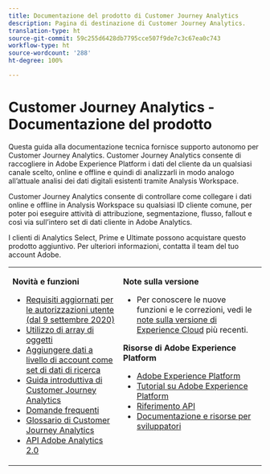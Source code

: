 ```yaml
---
title: Documentazione del prodotto di Customer Journey Analytics
description: Pagina di destinazione di Customer Journey Analytics.
translation-type: ht
source-git-commit: 59c255d6428db7795cce507f9de7c3c67ea0c743
workflow-type: ht
source-wordcount: '288'
ht-degree: 100%

---
```



# Customer Journey Analytics - Documentazione del prodotto

Questa guida alla documentazione tecnica fornisce supporto autonomo per Customer Journey Analytics. Customer Journey Analytics consente di raccogliere in Adobe Experience Platform i dati del cliente da un qualsiasi canale scelto, online e offline e quindi di analizzarli in modo analogo all’attuale analisi dei dati digitali esistenti tramite Analysis Workspace.

Customer Journey Analytics consente di controllare come collegare i dati online e offline in Analysis Workspace su qualsiasi ID cliente comune, per poter poi eseguire attività di attribuzione, segmentazione, flusso, fallout e così via sull’intero set di dati cliente in Adobe Analytics.

I clienti di Analytics Select, Prime e Ultimate possono acquistare questo prodotto aggiuntivo. Per ulteriori informazioni, contatta il team del tuo account Adobe.

<table frame="none"> 
 <tbody> 
  <tr> 
   <td colname="col1" colsep="0" rowsep="0" valign="top"> <p class="head"> <b>Novità e funzioni</b> </p> <p> 
     <ul>
      <li><a href="https://docs.adobe.com/content/help/it-IT/analytics-platform/using/cja-overview/cja-overview.html#user-access-permissions"> Requisiti aggiornati per le autorizzazioni utente (dal 9 settembre 2020) </a> </li>
      <li><a href="https://docs.adobe.com/content/help/it-IT/analytics-platform/using/cja-usecases/object-arrays.html"> Utilizzo di array di oggetti </a> </li>
      <li><a href="https://docs.adobe.com/content/help/it-IT/analytics-platform/using/cja-usecases/b2b.html"> Aggiungere dati a livello di account come set di dati di ricerca </a> </li>
      <li><a href="https://docs.adobe.com/content/help/it-IT/analytics-platform/using/cja-overview/cja-getting-started.html"> Guida introduttiva di Customer Journey Analytics </a> </li> 
      <li><a href="https://docs.adobe.com/content/help/it-IT/analytics-platform/using/cja-overview/cja-faq.html"> Domande frequenti</a> </li> 
      <li><a href="https://docs.adobe.com/content/help/it-IT/analytics-platform/using/cja-overview/cja-glossary.html"> Glossario di Customer Journey Analytics</a> </li> 
      <li><a href="https://www.adobe.io/apis/experiencecloud/analytics/docs.html"> API Adobe Analytics 2.0</a> </li> 
     </ul> </p> </td> 
   <td colname="col2" valign="top"> <p class="head"><b>Note sulla versione</b> </p> 
    <ul> 
     <li>Per conoscere le nuove funzioni e le correzioni, vedi le <a href="https://docs.adobe.com/content/help/it-IT/release-notes/experience-cloud/current.html" format="https" scope="external">note sulla versione di Experience Cloud</a> più recenti. </li> 
    </ul> <p class="head"> <b>Risorse di Adobe Experience Platform</b> </p> 
    <ul> 
     <li><a href="https://www.adobe.com/it/experience-platform.html" format="http" scope="external"> Adobe Experience Platform</a> </li> 
     <li> <a href="https://www.adobe.io/apis/experienceplatform/home/tutorials.html" format="https" scope="external"> Tutorial su Adobe Experience Platform</a> </li> 
     <li><a href="https://www.adobe.io/apis/experienceplatform/home/api-reference.html" format="https" scope="external"> Riferimento API</a> </li> 
     <li><a href="https://www.adobe.com/it/experience-platform/documentation-and-developer-resources.html" format="https" scope="external"> Documentazione e risorse per sviluppatori</a> </li> 
    </ul> </td> 
  </tr> 
 </tbody> 
</table>